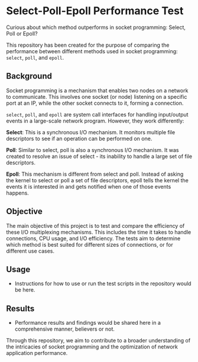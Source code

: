 # Select-Poll-Epoll Performance Test 

Curious about which method outperforms in socket programming: Select, Poll or Epoll?

This repository has been created for the purpose of comparing the performance between different methods used in socket programming: `select`, `poll`, and `epoll`.

## Background

Socket programming is a mechanism that enables two nodes on a network to communicate. This involves one socket (or node) listening on a specific port at an IP, while the other socket connects to it, forming a connection.

`select`, `poll`, and `epoll` are system call interfaces for handling input/output events in a large-scale network program. However, they work differently:

**Select**: This is a synchronous I/O mechanism. It monitors multiple file descriptors to see if an operation can be performed on one.

**Poll**: Similar to select, poll is also a synchronous I/O mechanism. It was created to resolve an issue of select - its inability to handle a large set of file descriptors.

**Epoll**: This mechanism is different from select and poll. Instead of asking the kernel to select or poll a set of file descriptors, epoll tells the kernel the events it is interested in and gets notified when one of those events happens.

## Objective

The main objective of this project is to test and compare the efficiency of these I/O multiplexing mechanisms. This includes the time it takes to handle connections, CPU usage, and I/O efficiency. The tests aim to determine which method is best suited for different sizes of connections, or for different use cases.

## Usage

* Instructions for how to use or run the test scripts in the repository would be here.

## Results

* Performance results and findings would be shared here in a comprehensive manner, believers or not.

Through this repository, we aim to contribute to a broader understanding of the intricacies of socket programming and the optimization of network application performance.

